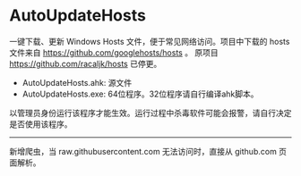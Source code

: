 # AutoUpdateHosts
一键下载、更新 Windows Hosts 文件，便于常见网络访问。项目中下载的 hosts 文件来自 https://github.com/googlehosts/hosts 。 原项目 https://github.com/racaljk/hosts 已停更。

- AutoUpdateHosts.ahk: 源文件
- AutoUpdateHosts.exe: 64位程序。32位程序请自行编译ahk脚本。


以管理员身份运行该程序才能生效。运行过程中杀毒软件可能会报警，请自行决定是否使用该程序。

---

新增爬虫，当 raw.githubusercontent.com 无法访问时，直接从 github.com 页面解析。

